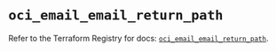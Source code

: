# `oci_email_email_return_path`

Refer to the Terraform Registry for docs: [`oci_email_email_return_path`](https://registry.terraform.io/providers/hashicorp/oci/7.19.0/docs/resources/email_email_return_path).
